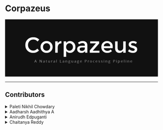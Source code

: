 # Corpazeus
![logo](corpazeuslogo.png)

---
## Contributors


  

<details>
<summary> Paleti Nikhil Chowdary</summary>

  * <a href="https://github.com/Nikhil-Paleti">Github</a>
 


  * <a href="#">Linkedin</a>
 

  * <a href="#2">Twitter</a>
 

  * <a href="https://www.instagram.com/nikhil623129/">Instagram</a>
 


</details>
<details>
<summary>Aadharsh Aadhithya A</summary>

  * <a href="https://github.com/AadharshAadhithya">Github</a>
 

  * <a href="https://www.linkedin.com/in/aadharsh-aadhithya-9a6982149/">Linkedin</a>
 

  * <a href="https://twitter.com/Aadharsh2002">Twitter</a>
 

  * <a href="https://www.instagram.com/aadharsh_aadhithya/">Instagram</a>
 


</details>
<details>
<summary> Anirudh Edpuganti</summary>

  * <a href="https://github.com/ANIRUDH-333">Github</a>
  
  * <a href="https://www.facebook.com/anirudhedpuganti/">Facebook</a> 

  * <a href="https://www.instagram.com/anirudhedpuganti/">Instagram</a>
  
  * <a href="https://www.linkedin.com/in/edpuganti-anirudh-4755b2205/">Linkedin</a>




</details>
<details>
<summary>Chaitanya Reddy</summary>

  * <a href="https://github.com/Chaitanyareddy0702">Github</a>
  
  * <a href="https://www.facebook.com/Rock-Chaitanya-Reddy/">Facebook</a> 

  * <a href="https://www.instagram.com/__chaitanya.reddy__/">Instagram</a>
  
  * <a href="https://www.linkedin.com/in/chaitanya-reddy-0702/">Linkedin</a>
